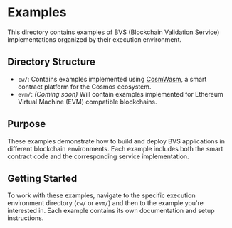 # Examples

This directory contains examples of BVS (Blockchain Validation Service) implementations organized by their execution environment.

## Directory Structure

- `cw/`: Contains examples implemented using [CosmWasm](https://cosmwasm.com/), a smart contract platform for the Cosmos ecosystem.
- `evm/`: _(Coming soon)_ Will contain examples implemented for Ethereum Virtual Machine (EVM) compatible blockchains.

## Purpose

These examples demonstrate how to build and deploy BVS applications in different blockchain environments. Each example includes both the smart contract code and the corresponding service implementation.

## Getting Started

To work with these examples, navigate to the specific execution environment directory (`cw/` or `evm/`) and then to the example you're interested in. Each example contains its own documentation and setup instructions.
